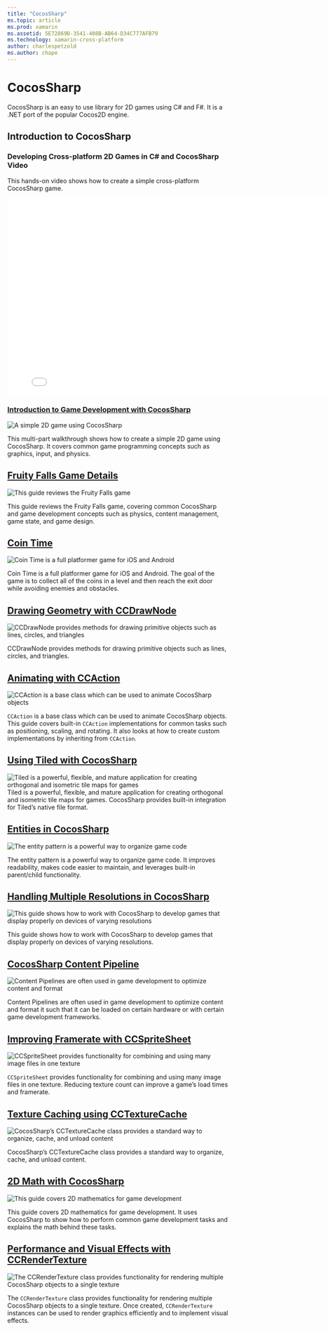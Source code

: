 ```yaml
---
title: "CocosSharp"
ms.topic: article
ms.prod: xamarin
ms.assetid: 5E72869D-3541-408B-AB64-D34C777AFB79
ms.technology: xamarin-cross-platform
author: charlespetzold
ms.author: chape
---
```


# CocosSharp

CocosSharp is an easy to use library for 2D games using C# and F#. It is a .NET port of the popular Cocos2D engine.

## Introduction to CocosSharp

###  Developing Cross-platform 2D Games in C# and CocosSharp Video

This hands-on video shows how to create a simple cross-platform CocosSharp game.

<iframe src="//channel9.msdn.com/Shows/Visual-Studio-Toolbox/Developing-Cross-platform-2D-Games-in-C-and-CocosSharp/player" width="800" height="450" allowFullScreen frameBorder="0"></iframe>

###  [Introduction to Game Development with CocosSharp](~/graphics-games/cocossharp/first-game/index.md)

![](images/first-game.png "A simple 2D game using CocosSharp")

This multi-part walkthrough shows how to create a simple 2D game using CocosSharp. It covers common game programming concepts such as graphics, input, and physics.



##  [Fruity Falls Game Details](~/graphics-games/cocossharp/fruity-falls.md)

![](images/fruity-falls.png "This guide reviews the Fruity Falls game")

This guide reviews the Fruity Falls game, covering common CocosSharp and game development concepts such as physics, content management, game state, and game design.  



## [Coin Time](~/graphics-games/cocossharp/cointime.md)

![](images/cointime.png "Coin Time is a full platformer game for iOS and Android")

Coin Time is a full platformer game for iOS and Android. The goal of the game is to collect all of the coins in a level and then reach the exit door while avoiding enemies and obstacles.



## [Drawing Geometry with CCDrawNode](~/graphics-games/cocossharp/ccdrawnode.md)

![](images/ccdrawnode.png "CCDrawNode provides methods for drawing primitive objects such as lines, circles, and triangles")

CCDrawNode provides methods for drawing primitive objects such as lines, circles, and triangles.



## [Animating with CCAction](~/graphics-games/cocossharp/ccaction.md)

![](images/ccaction.png "CCAction is a base class which can be used to animate CocosSharp objects")

`CCAction` is a base class which can be used to animate CocosSharp objects. This guide covers built-in `CCAction` implementations for common tasks such as positioning, scaling, and rotating. It also looks at how to create custom implementations by inheriting from `CCAction`.



## [Using Tiled with CocosSharp](~/graphics-games/cocossharp/tiled.md)

![](images/tiled.png "Tiled is a powerful, flexible, and mature application for creating orthogonal and isometric tile maps for games")
Tiled is a powerful, flexible, and mature application for creating orthogonal and isometric tile maps for games. CocosSharp provides built-in integration for Tiled’s native file format.



##  [Entities in CocosSharp](~/graphics-games/cocossharp/entities.md)

![](images/entities.png "The entity pattern is a powerful way to organize game code")

The entity pattern is a powerful way to organize game code. It improves readability, makes code easier to maintain, and leverages built-in parent/child functionality.



##  [Handling Multiple Resolutions in CocosSharp](~/graphics-games/cocossharp/resolutions.md)

![](images/resolutions.png "This guide shows how to work with CocosSharp to develop games that display properly on devices of varying resolutions")

This guide shows how to work with CocosSharp to develop games that display properly on devices of varying resolutions.



##  [CocosSharp Content Pipeline](~/graphics-games/cocossharp/content-pipeline/index.md)

![](images/content-pipeline.png "Content Pipelines are often used in game development to optimize content and format")

Content Pipelines are often used in game development to optimize content and format it such that it can be loaded on certain hardware or with certain game development frameworks.



## [Improving Framerate with CCSpriteSheet](~/graphics-games/cocossharp/ccspritesheet.md)

![](images/ccspritesheet.png "CCSpriteSheet provides functionality for combining and using many image files in one texture")

`CCSpriteSheet` provides functionality for combining and using many image files in one texture. Reducing texture count can improve a game’s load times and framerate.



## [Texture Caching using CCTextureCache](~/graphics-games/cocossharp/texture-cache.md)

![](images/texture-cache.png "CocosSharp’s CCTextureCache class provides a standard way to organize, cache, and unload content")

CocosSharp’s CCTextureCache class provides a standard way to organize, cache, and unload content. 



## [2D Math with CocosSharp](~/graphics-games/cocossharp/math.md)

![](images/math.png "This guide covers 2D mathematics for game development")

This guide covers 2D mathematics for game development. It uses CocosSharp to show how to perform common game development tasks and explains the math behind these tasks.



## [Performance and Visual Effects with CCRenderTexture](~/graphics-games/cocossharp/ccrendertexture.md)

![](images/ccrendertexture.png "The CCRenderTexture class provides functionality for rendering multiple CocosSharp objects to a single texture")

The `CCRenderTexture` class provides functionality for rendering multiple CocosSharp objects to a single texture. Once created, `CCRenderTexture` instances can be used to render graphics efficiently and to implement visual effects.

 
